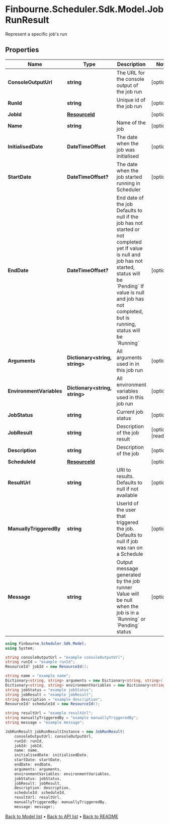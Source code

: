 # Finbourne.Scheduler.Sdk.Model.JobRunResult
Represent a specific job's run

## Properties

Name | Type | Description | Notes
------------ | ------------- | ------------- | -------------
**ConsoleOutputUrl** | **string** | The URL for the console output of the job run | [optional] 
**RunId** | **string** | Unique id of the job run | [optional] 
**JobId** | [**ResourceId**](ResourceId.md) |  | [optional] 
**Name** | **string** | Name of the job | [optional] 
**InitialisedDate** | **DateTimeOffset** | The date when the job was initialised | [optional] 
**StartDate** | **DateTimeOffset?** | The date when the job started running in Scheduler | [optional] 
**EndDate** | **DateTimeOffset?** | End date of the job Defaults to null if the job has not started or not completed yet If value is null and job has not started, status will be &#x60;Pending&#x60; If value is null and job has not completed, but is running, status will be &#x60;Running&#x60; | [optional] 
**Arguments** | **Dictionary&lt;string, string&gt;** | All arguments used in in this job run | [optional] 
**EnvironmentVariables** | **Dictionary&lt;string, string&gt;** | All environment variables used in this job run | [optional] 
**JobStatus** | **string** | Current job status | [optional] 
**JobResult** | **string** | Description of the job result | [optional] [readonly] 
**Description** | **string** | Description of the job | [optional] 
**ScheduleId** | [**ResourceId**](ResourceId.md) |  | [optional] 
**ResultUrl** | **string** | URI to results. Defaults to null if not available | [optional] 
**ManuallyTriggeredBy** | **string** | UserId of the user that triggered the job. Defaults to null if job was ran on a Schedule | [optional] 
**Message** | **string** | Output message generated by the job runner Value will be null when the job is in a &#x60;Running&#x60; or &#x60;Pending&#x60; status | [optional] 

```csharp
using Finbourne.Scheduler.Sdk.Model;
using System;

string consoleOutputUrl = "example consoleOutputUrl";
string runId = "example runId";
ResourceId? jobId = new ResourceId();

string name = "example name";
Dictionary<string, string> arguments = new Dictionary<string, string>();
Dictionary<string, string> environmentVariables = new Dictionary<string, string>();
string jobStatus = "example jobStatus";
string jobResult = "example jobResult";
string description = "example description";
ResourceId? scheduleId = new ResourceId();

string resultUrl = "example resultUrl";
string manuallyTriggeredBy = "example manuallyTriggeredBy";
string message = "example message";

JobRunResult jobRunResultInstance = new JobRunResult(
    consoleOutputUrl: consoleOutputUrl,
    runId: runId,
    jobId: jobId,
    name: name,
    initialisedDate: initialisedDate,
    startDate: startDate,
    endDate: endDate,
    arguments: arguments,
    environmentVariables: environmentVariables,
    jobStatus: jobStatus,
    jobResult: jobResult,
    description: description,
    scheduleId: scheduleId,
    resultUrl: resultUrl,
    manuallyTriggeredBy: manuallyTriggeredBy,
    message: message);
```

[Back to Model list](../README.md#documentation-for-models) &#8226; [Back to API list](../README.md#documentation-for-api-endpoints) &#8226; [Back to README](../README.md)
